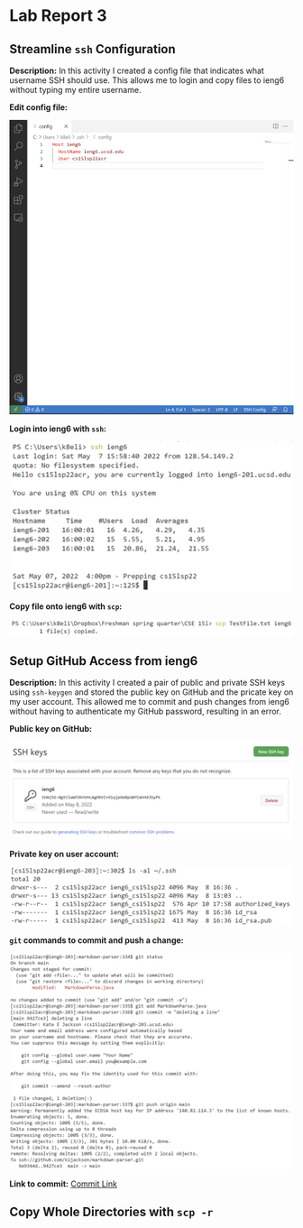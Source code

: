 # Lab Report 3

## Streamline `ssh` Configuration
**Description:** In this activity I created a config file that indicates what username SSH should use. This allows me to login and copy files to ieng6 without typing my entire username. 

**Edit config file:**

![configFile](configFile.PNG)

**Login into ieng6 with `ssh`:**

![sshLogin](sshLogin.PNG)

**Copy file onto ieng6 with `scp`:**

![scpCopy](scpCopy.PNG)

## Setup GitHub Access from ieng6
**Description:** In this activity I created a pair of public and private SSH keys using `ssh-keygen` and stored the public key on GitHub and the pricate key on my user account. This allowed me to commit and push changes from ieng6 without having to authenticate my GitHub password, resulting in an error.

**Public key on GitHub:**

![githubKey](githubKey.PNG)

**Private key on user account:**

![privateKey](privateKey.PNG)

**`git` commands to commit and push a change:**

![gitPush](gitPush.PNG)

**Link to commit:** [Commit Link](https://github.com/k1jackson/markdown-parser/commit/9427ce3d18c52565426fb536eca6e98d3dd75296)

## Copy Whole Directories with `scp -r`